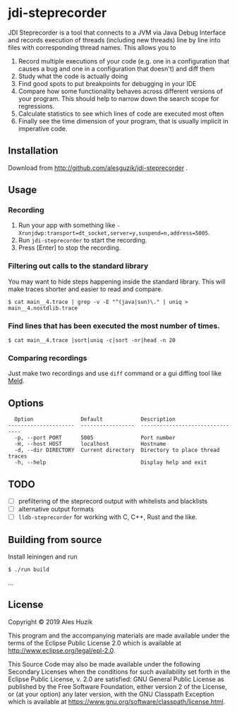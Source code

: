 # jdi-steprecorder

JDI Steprecorder is a tool that connects to a JVM via Java Debug Interface and records
execution of threads (including new threads) line by line into files with
corresponding thread names. This allows you to

1. Record multiple executions of your code (e.g. one in a configuration that causes a bug and one in a configuration that doesn't) and diff them
2. Study what the code is actually doing
3. Find good spots to put breakpoints for debugging in your IDE
4. Compare how some functionality behaves across different versions of your program. This should help to narrow down the search scope for regressions.
5. Calculate statistics to see which lines of code are executed most often
6. Finally see the time dimension of your program, that is usually implicit in imperative code.

## Installation

Download from http://github.com/alesguzik/jdi-steprecorder .

## Usage

### Recording

1. Run your app with something like `-Xrunjdwp:transport=dt_socket,server=y,suspend=n,address=5005`.
2. Run `jdi-steprecorder` to start the recording.
3. Press [Enter] to stop the recording.

### Filtering out calls to the standard library

You may want to hide steps happening inside the standard library. This will make traces shorter
and easier to read and compare.

    $ cat main__4.trace | grep -v -E "^(java|sun)\." | uniq > main__4.nostdlib.trace

### Find lines that has been executed the most number of times.

    $ cat main__4.trace |sort|uniq -c|sort -nr|head -n 20

### Comparing recordings

Just make two recordings and use `diff` command or a gui diffing tool like [Meld](https://meldmerge.org/).

## Options

```
  Option               Default            Description
---------------------  -----------------  --------------------------------
  -p, --port PORT      5005               Port number
  -H, --host HOST      localhost          Hostname
  -d, --dir DIRECTORY  Current directory  Directory to place thread traces
  -h, --help                              Display help and exit
```

## TODO

- [ ] prefiltering of the steprecord output with whitelists and blacklists
- [ ] alternative output formats
- [ ] `lldb-steprecorder` for working with C, C++, Rust and the like.

## Building from source

Install leiningen and run

    $ ./run build

...

## License

Copyright © 2019 Ales Huzik

This program and the accompanying materials are made available under the
terms of the Eclipse Public License 2.0 which is available at
http://www.eclipse.org/legal/epl-2.0.

This Source Code may also be made available under the following Secondary
Licenses when the conditions for such availability set forth in the Eclipse
Public License, v. 2.0 are satisfied: GNU General Public License as published by
the Free Software Foundation, either version 2 of the License, or (at your
option) any later version, with the GNU Classpath Exception which is available
at https://www.gnu.org/software/classpath/license.html.
